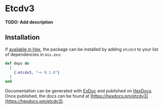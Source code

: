 # Etcdv3

**TODO: Add description**

## Installation

If [available in Hex](https://hex.pm/docs/publish), the package can be installed
by adding `etcdv3` to your list of dependencies in `mix.exs`:

```elixir
def deps do
  [
    {:etcdv3, "~> 0.1.0"}
  ]
end
```

Documentation can be generated with [ExDoc](https://github.com/elixir-lang/ex_doc)
and published on [HexDocs](https://hexdocs.pm). Once published, the docs can
be found at [https://hexdocs.pm/etcdv3](https://hexdocs.pm/etcdv3).

